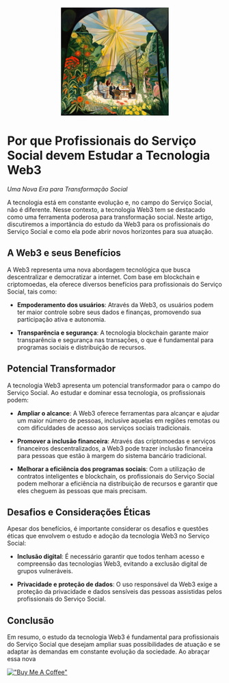 <p align="center">
<img src="./imgs/17--[Artigo]--O_Significado_do_Numero_Zero_como_Representacao_de_Deus__Uma_Perspectiva_Baseada_na_Filosofia_Taoista.png" height="50%" width="50%" alt="Unform" />
</p>

# Por que Profissionais do Serviço Social devem Estudar a Tecnologia Web3

*Uma Nova Era para Transformação Social*

A tecnologia está em constante evolução e, no campo do Serviço Social, não é diferente. Nesse contexto, a tecnologia Web3 tem se destacado como uma ferramenta poderosa para transformação social. Neste artigo, discutiremos a importância do estudo da Web3 para os profissionais do Serviço Social e como ela pode abrir novos horizontes para sua atuação.

## A Web3 e seus Benefícios

A Web3 representa uma nova abordagem tecnológica que busca descentralizar e democratizar a internet. Com base em blockchain e criptomoedas, ela oferece diversos benefícios para profissionais do Serviço Social, tais como:

- **Empoderamento dos usuários**: Através da Web3, os usuários podem ter maior controle sobre seus dados e finanças, promovendo sua participação ativa e autonomia.

- **Transparência e segurança**: A tecnologia blockchain garante maior transparência e segurança nas transações, o que é fundamental para programas sociais e distribuição de recursos.

## Potencial Transformador

A tecnologia Web3 apresenta um potencial transformador para o campo do Serviço Social. Ao estudar e dominar essa tecnologia, os profissionais podem:

- **Ampliar o alcance**: A Web3 oferece ferramentas para alcançar e ajudar um maior número de pessoas, inclusive aquelas em regiões remotas ou com dificuldades de acesso aos serviços sociais tradicionais.

- **Promover a inclusão financeira**: Através das criptomoedas e serviços financeiros descentralizados, a Web3 pode trazer inclusão financeira para pessoas que estão à margem do sistema bancário tradicional.

- **Melhorar a eficiência dos programas sociais**: Com a utilização de contratos inteligentes e blockchain, os profissionais do Serviço Social podem melhorar a eficiência na distribuição de recursos e garantir que eles cheguem às pessoas que mais precisam.

## Desafios e Considerações Éticas

Apesar dos benefícios, é importante considerar os desafios e questões éticas que envolvem o estudo e adoção da tecnologia Web3 no Serviço Social:

- **Inclusão digital**: É necessário garantir que todos tenham acesso e compreensão das tecnologias Web3, evitando a exclusão digital de grupos vulneráveis.

- **Privacidade e proteção de dados**: O uso responsável da Web3 exige a proteção da privacidade e dados sensíveis das pessoas assistidas pelos profissionais do Serviço Social.

## Conclusão

Em resumo, o estudo da tecnologia Web3 é fundamental para profissionais do Serviço Social que desejam ampliar suas possibilidades de atuação e se adaptar às demandas em constante evolução da sociedade. Ao abraçar essa nova

[!["Buy Me A Coffee"](https://user-images.githubusercontent.com/1376749/120938564-50c59780-c6e1-11eb-814f-22a0399623c5.png)](https://www.buymeacoffee.com/govinda777)